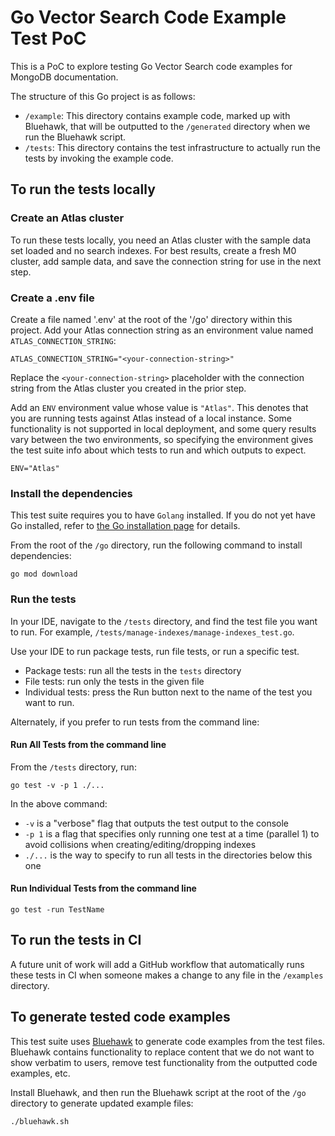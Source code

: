 # Go Vector Search Code Example Test PoC

This is a PoC to explore testing Go Vector Search code examples for MongoDB
documentation.

The structure of this Go project is as follows:

- `/example`: This directory contains example code, marked up with Bluehawk,
  that will be outputted to the `/generated` directory when we run the Bluehawk
  script.
- `/tests`: This directory contains the test infrastructure to actually run
  the tests by invoking the example code.

## To run the tests locally

### Create an Atlas cluster

To run these tests locally, you need an Atlas cluster with the sample data set
loaded and no search indexes. For best results, create a fresh M0 cluster, add
sample data, and save the connection string for use in the next step.

### Create a .env file

Create a file named '.env' at the root of the '/go' directory within this
project. Add your Atlas connection string as an environment value named
`ATLAS_CONNECTION_STRING`:

```
ATLAS_CONNECTION_STRING="<your-connection-string>"
```

Replace the `<your-connection-string>` placeholder with the connection
string from the Atlas cluster you created in the prior step.

Add an `ENV` environment value whose value is `"Atlas"`. This denotes that
you are running tests against Atlas instead of a local instance. Some functionality
is not supported in local deployment, and some query results vary between the
two environments, so specifying the environment gives the test suite info about
which tests to run and which outputs to expect.

```
ENV="Atlas"
```

### Install the dependencies

This test suite requires you to have `Golang` installed. If you do not yet
have Go installed, refer to [the Go installation page](https://go.dev/doc/install)
for details.

From the root of the `/go` directory, run the following command to install
dependencies:

```
go mod download
```

### Run the tests

In your IDE, navigate to the `/tests` directory, and find the test file you want
to run. For example, `/tests/manage-indexes/manage-indexes_test.go`.

Use your IDE to run package tests, run file tests, or run a specific test.

- Package tests: run all the tests in the `tests` directory
- File tests: run only the tests in the given file
- Individual tests: press the Run button next to the name of the test you want to run.

Alternately, if you prefer to run tests from the command line:

#### Run All Tests from the command line

From the `/tests` directory, run:

```
go test -v -p 1 ./...
```

In the above command:

- `-v` is a "verbose" flag that outputs the test output to the console
- `-p 1` is a flag that specifies only running one test at a time (parallel 1)
  to avoid collisions when creating/editing/dropping indexes
- `./...` is the way to specify to run all tests in the directories below this one

#### Run Individual Tests from the command line

```
go test -run TestName
```

## To run the tests in CI

A future unit of work will add a GitHub workflow that automatically runs these
tests in CI when someone makes a change to any file in the `/examples` directory.

## To generate tested code examples

This test suite uses [Bluehawk](https://github.com/mongodb-university/Bluehawk)
to generate code examples from the test files. Bluehawk contains functionality
to replace content that we do not want to show verbatim to users, remove test
functionality from the outputted code examples, etc.

Install Bluehawk, and then run the Bluehawk script at the root of the `/go`
directory to generate updated example files:

```
./bluehawk.sh
```
